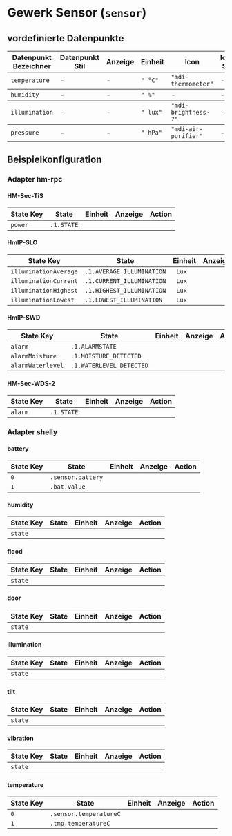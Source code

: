 
# Gewerk Sensor (`sensor`)

## vordefinierte Datenpunkte

<table><thead><tr><th>Datenpunkt Bezeichner</th><th>Datenpunkt Stil</th><th>Anzeige</th><th>Einheit</th><th>Icon</th><th>Icon Stil</th></tr></thead>
<tbody><tr><td><code>temperature</code></td><td>-</td><td>-</td><td><code>&quot;&nbsp;°C&quot;</code></td><td><code>&quot;mdi-thermometer&quot;</code></td><td>-</td></tr></tbody>
<tbody><tr><td><code>humidity</code></td><td>-</td><td>-</td><td><code>&quot;&nbsp;%&quot;</code></td><td>-</td><td>-</td></tr></tbody>
<tbody><tr><td><code>illumination</code></td><td>-</td><td>-</td><td><code>&quot;&nbsp;lux&quot;</code></td><td><code>&quot;mdi-brightness-7&quot;</code></td><td>-</td></tr></tbody>
<tbody><tr><td><code>pressure</code></td><td>-</td><td>-</td><td><code>&quot;&nbsp;hPa&quot;</code></td><td><code>&quot;mdi-air-purifier&quot;</code></td><td>-</td></tr></tbody>
</table>

## Beispielkonfiguration


### Adapter hm-rpc


#### HM-Sec-TiS

<table><thead><tr>
<th>State Key</th>
<th>State</th>
<th>Einheit</th>
<th>Anzeige</th>
<th>Action</th>
</thead><tbody>
<tr>
<td><code>power</td>
<td><code>.1.STATE</code></td>
<td><code></code></td>
<td></td>
<td><code></code></td>
</tr>
</tbody></table>

#### HmIP-SLO

<table><thead><tr>
<th>State Key</th>
<th>State</th>
<th>Einheit</th>
<th>Anzeige</th>
<th>Action</th>
</thead><tbody>
<tr>
<td><code>illuminationAverage</td>
<td><code>.1.AVERAGE_ILLUMINATION</code></td>
<td><code> Lux</code></td>
<td></td>
<td><code></code></td>
</tr>
<tr>
<td><code>illuminationCurrent</td>
<td><code>.1.CURRENT_ILLUMINATION</code></td>
<td><code> Lux</code></td>
<td></td>
<td><code></code></td>
</tr>
<tr>
<td><code>illuminationHighest</td>
<td><code>.1.HIGHEST_ILLUMINATION</code></td>
<td><code> Lux</code></td>
<td></td>
<td><code></code></td>
</tr>
<tr>
<td><code>illuminationLowest</td>
<td><code>.1.LOWEST_ILLUMINATION</code></td>
<td><code> Lux</code></td>
<td></td>
<td><code></code></td>
</tr>
</tbody></table>

#### HmIP-SWD

<table><thead><tr>
<th>State Key</th>
<th>State</th>
<th>Einheit</th>
<th>Anzeige</th>
<th>Action</th>
</thead><tbody>
<tr>
<td><code>alarm</td>
<td><code>.1.ALARMSTATE</code></td>
<td><code></code></td>
<td></td>
<td><code></code></td>
</tr>
<tr>
<td><code>alarmMoisture</td>
<td><code>.1.MOISTURE_DETECTED</code></td>
<td><code></code></td>
<td></td>
<td><code></code></td>
</tr>
<tr>
<td><code>alarmWaterlevel</td>
<td><code>.1.WATERLEVEL_DETECTED</code></td>
<td><code></code></td>
<td></td>
<td><code></code></td>
</tr>
</tbody></table>

#### HM-Sec-WDS-2

<table><thead><tr>
<th>State Key</th>
<th>State</th>
<th>Einheit</th>
<th>Anzeige</th>
<th>Action</th>
</thead><tbody>
<tr>
<td><code>alarm</td>
<td><code>.1.STATE</code></td>
<td><code></code></td>
<td></td>
<td><code></code></td>
</tr>
</tbody></table>

### Adapter shelly


#### battery

<table><thead><tr>
<th>State Key</th>
<th>State</th>
<th>Einheit</th>
<th>Anzeige</th>
<th>Action</th>
</thead><tbody>
<tr>
<td><code>0</td>
<td><code>.sensor.battery</code></td>
<td><code></code></td>
<td></td>
<td><code></code></td>
</tr>
<tr>
<td><code>1</td>
<td><code>.bat.value</code></td>
<td><code></code></td>
<td></td>
<td><code></code></td>
</tr>
</tbody></table>

#### humidity

<table><thead><tr>
<th>State Key</th>
<th>State</th>
<th>Einheit</th>
<th>Anzeige</th>
<th>Action</th>
</thead><tbody>
<tr>
<td><code>state</td>
<td><code></code></td>
<td><code></code></td>
<td></td>
<td><code></code></td>
</tr>
</tbody></table>

#### flood

<table><thead><tr>
<th>State Key</th>
<th>State</th>
<th>Einheit</th>
<th>Anzeige</th>
<th>Action</th>
</thead><tbody>
<tr>
<td><code>state</td>
<td><code></code></td>
<td><code></code></td>
<td></td>
<td><code></code></td>
</tr>
</tbody></table>

#### door

<table><thead><tr>
<th>State Key</th>
<th>State</th>
<th>Einheit</th>
<th>Anzeige</th>
<th>Action</th>
</thead><tbody>
<tr>
<td><code>state</td>
<td><code></code></td>
<td><code></code></td>
<td></td>
<td><code></code></td>
</tr>
</tbody></table>

#### illumination

<table><thead><tr>
<th>State Key</th>
<th>State</th>
<th>Einheit</th>
<th>Anzeige</th>
<th>Action</th>
</thead><tbody>
<tr>
<td><code>state</td>
<td><code></code></td>
<td><code></code></td>
<td></td>
<td><code></code></td>
</tr>
</tbody></table>

#### tilt

<table><thead><tr>
<th>State Key</th>
<th>State</th>
<th>Einheit</th>
<th>Anzeige</th>
<th>Action</th>
</thead><tbody>
<tr>
<td><code>state</td>
<td><code></code></td>
<td><code></code></td>
<td></td>
<td><code></code></td>
</tr>
</tbody></table>

#### vibration

<table><thead><tr>
<th>State Key</th>
<th>State</th>
<th>Einheit</th>
<th>Anzeige</th>
<th>Action</th>
</thead><tbody>
<tr>
<td><code>state</td>
<td><code></code></td>
<td><code></code></td>
<td></td>
<td><code></code></td>
</tr>
</tbody></table>

#### temperature

<table><thead><tr>
<th>State Key</th>
<th>State</th>
<th>Einheit</th>
<th>Anzeige</th>
<th>Action</th>
</thead><tbody>
<tr>
<td><code>0</td>
<td><code>.sensor.temperatureC</code></td>
<td><code></code></td>
<td></td>
<td><code></code></td>
</tr>
<tr>
<td><code>1</td>
<td><code>.tmp.temperatureC</code></td>
<td><code></code></td>
<td></td>
<td><code></code></td>
</tr>
</tbody></table>